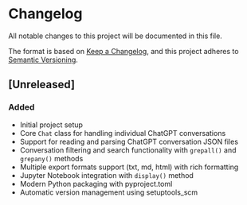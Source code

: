 # Changelog

All notable changes to this project will be documented in this file.

The format is based on [Keep a Changelog](https://keepachangelog.com/en/1.1.0/),
and this project adheres to [Semantic Versioning](https://semver.org/spec/v2.0.0.html).

## [Unreleased]

### Added
- Initial project setup
- Core `Chat` class for handling individual ChatGPT conversations
- Support for reading and parsing ChatGPT conversation JSON files
- Conversation filtering and search functionality with `grepall()` and `grepany()` methods
- Multiple export formats support (txt, md, html) with rich formatting
- Jupyter Notebook integration with `display()` method
- Modern Python packaging with pyproject.toml
- Automatic version management using setuptools_scm